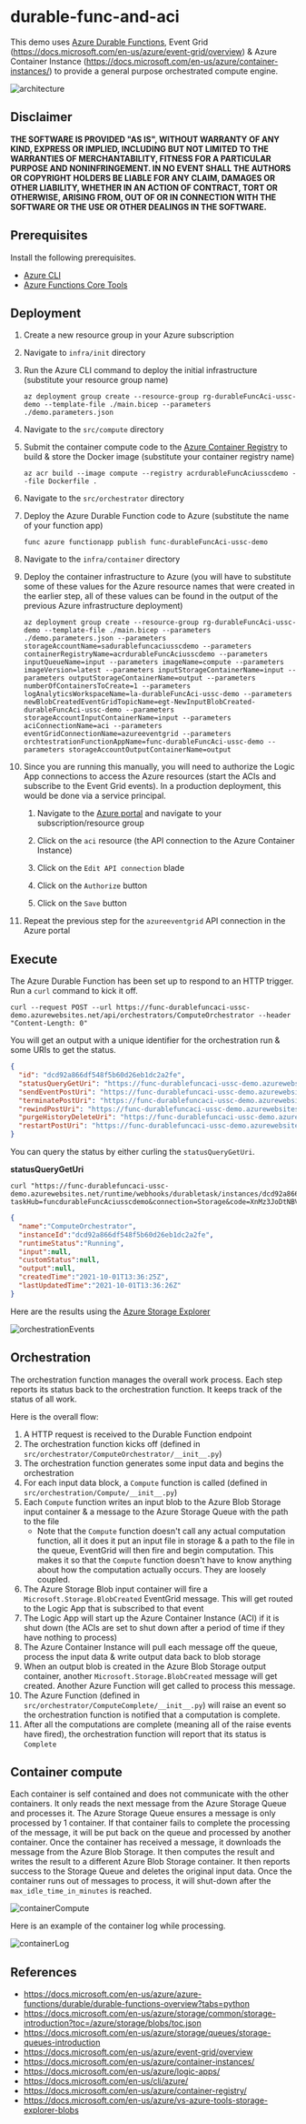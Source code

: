 # durable-func-and-aci

This demo uses [Azure Durable Functions](https://docs.microsoft.com/en-us/azure/azure-functions/durable/durable-functions-overview?tabs=python), Event Grid (https://docs.microsoft.com/en-us/azure/event-grid/overview) & Azure Container Instance (https://docs.microsoft.com/en-us/azure/container-instances/) to provide a general purpose orchestrated compute engine.

![architecture](.img/architecture.png)

## Disclaimer

**THE SOFTWARE IS PROVIDED "AS IS", WITHOUT WARRANTY OF ANY KIND, EXPRESS OR IMPLIED, INCLUDING BUT NOT LIMITED TO THE WARRANTIES OF MERCHANTABILITY, FITNESS FOR A PARTICULAR PURPOSE AND NONINFRINGEMENT. IN NO EVENT SHALL THE AUTHORS OR COPYRIGHT HOLDERS BE LIABLE FOR ANY CLAIM, DAMAGES OR OTHER LIABILITY, WHETHER IN AN ACTION OF CONTRACT, TORT OR OTHERWISE, ARISING FROM, OUT OF OR IN CONNECTION WITH THE SOFTWARE OR THE USE OR OTHER DEALINGS IN THE SOFTWARE.**

## Prerequisites

Install the following prerequisites.

- [Azure CLI](https://docs.microsoft.com/en-us/cli/azure/)
- [Azure Functions Core Tools](https://docs.microsoft.com/en-us/azure/azure-functions/functions-run-local?tabs=v3%2Clinux%2Ccsharp%2Cportal%2Cbash%2Ckeda)

## Deployment

1.  Create a new resource group in your Azure subscription

1.  Navigate to `infra/init` directory

1.  Run the Azure CLI command to deploy the initial infrastructure (substitute your resource group name)

    ```shell
    az deployment group create --resource-group rg-durableFuncAci-ussc-demo --template-file ./main.bicep --parameters ./demo.parameters.json
    ```

1.  Navigate to the `src/compute` directory

1.  Submit the container compute code to the [Azure Container Registry](https://docs.microsoft.com/en-us/azure/container-registry/) to build & store the Docker image (substitute your container registry name)

    ```shell
    az acr build --image compute --registry acrdurableFuncAciusscdemo --file Dockerfile .
    ```

1.  Navigate to the `src/orchestrator` directory

1.  Deploy the Azure Durable Function code to Azure (substitute the name of your function app)

    ```shell
    func azure functionapp publish func-durableFuncAci-ussc-demo
    ```

1.  Navigate to the `infra/container` directory

1.  Deploy the container infrastructure to Azure (you will have to substitute some of these values for the Azure resource names that were created in the earlier step, all of these values can be found in the output of the previous Azure infrastructure deployment)

    ```shell
    az deployment group create --resource-group rg-durableFuncAci-ussc-demo --template-file ./main.bicep --parameters ./demo.parameters.json --parameters storageAccountName=sadurablefuncaciusscdemo --parameters containerRegistryName=acrdurableFuncAciusscdemo --parameters inputQueueName=input --parameters imageName=compute --parameters imageVersion=latest --parameters inputStorageContainerName=input --parameters outputStorageContainerName=output --parameters numberOfContainersToCreate=1 --parameters logAnalyticsWorkspaceName=la-durableFuncAci-ussc-demo --parameters newBlobCreatedEventGridTopicName=egt-NewInputBlobCreated-durableFuncAci-ussc-demo --parameters storageAccountInputContainerName=input --parameters aciConnectionName=aci --parameters eventGridConnectionName=azureeventgrid --parameters orchtestrationFunctionAppName=func-durableFuncAci-ussc-demo --parameters storageAccountOutputContainerName=output
    ```

1.  Since you are running this manually, you will need to authorize the Logic App connections to access the Azure resources (start the ACIs and subscribe to the Event Grid events). In a production deployment, this would be done via a service principal.

    1.  Navigate to the [Azure portal](https://portal.azure.com) and navigate to your subscription/resource group

    1.  Click on the `aci` resource (the API connection to the Azure Container Instance)

    1.  Click on the `Edit API connection` blade

    1.  Click on the `Authorize` button

    1.  Click on the `Save` button

1.  Repeat the previous step for the `azureeventgrid` API connection in the Azure portal

## Execute

The Azure Durable Function has been set up to respond to an HTTP trigger. Run a `curl` command to kick it off.

```shell
curl --request POST --url https://func-durablefuncaci-ussc-demo.azurewebsites.net/api/orchestrators/ComputeOrchestrator --header "Content-Length: 0"
```

You will get an output with a unique identifier for the orchestration run & some URIs to get the status.

```json
{
  "id": "dcd92a866df548f5b60d26eb1dc2a2fe", 
  "statusQueryGetUri": "https://func-durablefuncaci-ussc-demo.azurewebsites.net/runtime/webhooks/durabletask/instances/dcd92a866df548f5b60d26eb1dc2a2fe?taskHub=funcdurableFuncAciusscdemo&connection=Storage&code=XnMz3JoDtNBVyULRVVfSUE9wBkIxKuUNUBQhETroV/5g5LLaQC3c4w==", 
  "sendEventPostUri": "https://func-durablefuncaci-ussc-demo.azurewebsites.net/runtime/webhooks/durabletask/instances/dcd92a866df548f5b60d26eb1dc2a2fe/raiseEvent/{eventName}?taskHub=funcdurableFuncAciusscdemo&connection=Storage&code=XnMz3JoDtNBVyULRVVfSUE9wBkIxKuUNUBQhETroV/5g5LLaQC3c4w==", 
  "terminatePostUri": "https://func-durablefuncaci-ussc-demo.azurewebsites.net/runtime/webhooks/durabletask/instances/dcd92a866df548f5b60d26eb1dc2a2fe/terminate?reason={text}&taskHub=funcdurableFuncAciusscdemo&connection=Storage&code=XnMz3JoDtNBVyULRVVfSUE9wBkIxKuUNUBQhETroV/5g5LLaQC3c4w==", 
  "rewindPostUri": "https://func-durablefuncaci-ussc-demo.azurewebsites.net/runtime/webhooks/durabletask/instances/dcd92a866df548f5b60d26eb1dc2a2fe/rewind?reason={text}&taskHub=funcdurableFuncAciusscdemo&connection=Storage&code=XnMz3JoDtNBVyULRVVfSUE9wBkIxKuUNUBQhETroV/5g5LLaQC3c4w==", 
  "purgeHistoryDeleteUri": "https://func-durablefuncaci-ussc-demo.azurewebsites.net/runtime/webhooks/durabletask/instances/dcd92a866df548f5b60d26eb1dc2a2fe?taskHub=funcdurableFuncAciusscdemo&connection=Storage&code=XnMz3JoDtNBVyULRVVfSUE9wBkIxKuUNUBQhETroV/5g5LLaQC3c4w==", 
  "restartPostUri": "https://func-durablefuncaci-ussc-demo.azurewebsites.net/runtime/webhooks/durabletask/instances/dcd92a866df548f5b60d26eb1dc2a2fe/restart?taskHub=funcdurableFuncAciusscdemo&connection=Storage&code=XnMz3JoDtNBVyULRVVfSUE9wBkIxKuUNUBQhETroV/5g5LLaQC3c4w=="
}
```

You can query the status by either curling the `statusQueryGetUri`.

**statusQueryGetUri**

```shell
curl "https://func-durablefuncaci-ussc-demo.azurewebsites.net/runtime/webhooks/durabletask/instances/dcd92a866df548f5b60d26eb1dc2a2fe?taskHub=funcdurableFuncAciusscdemo&connection=Storage&code=XnMz3JoDtNBVyULRVVfSUE9wBkIxKuUNUBQhETroV/5g5LLaQC3c4w=="
```

```json
{
  "name":"ComputeOrchestrator",
  "instanceId":"dcd92a866df548f5b60d26eb1dc2a2fe",
  "runtimeStatus":"Running",
  "input":null,
  "customStatus":null,
  "output":null,
  "createdTime":"2021-10-01T13:36:25Z",
  "lastUpdatedTime":"2021-10-01T13:36:26Z"
}
```

Here are the results using the [Azure Storage Explorer](https://docs.microsoft.com/en-us/azure/vs-azure-tools-storage-explorer-blobs)

![orchestrationEvents](.img/orchestrationEvents.png)

## Orchestration

The orchestration function manages the overall work process. Each step reports its status back to the orchestration function. It keeps track of the status of all work.

Here is the overall flow:

1.  A HTTP request is received to the Durable Function endpoint
1.  The orchestration function kicks off (defined in `src/orchestrator/ComputeOrchestrator/__init__.py`)
1.  The orchestration function generates some input data and begins the orchestration
1.  For each input data block, a `Compute` function is called (defined in `src/orchestration/Compute/__init__.py`)
1.  Each `Compute` function writes an input blob to the Azure Blob Storage input container & a message to the Azure Storage Queue with the path to the file
    - Note that the `Compute` function doesn't call any actual computation function, all it does it put an input file in storage & a path to the file in the queue, EventGrid will then fire and begin computation. This makes it so that the `Compute` function doesn't have to know anything about how the computation actually occurs. They are loosely coupled.
1.  The Azure Storage Blob input container will fire a `Microsoft.Storage.BlobCreated` EventGrid message. This will get routed to the Logic App that is subscribed to that event
1.  The Logic App will start up the Azure Container Instance (ACI) if it is shut down (the ACIs are set to shut down after a period of time if they have nothing to process)
1.  The Azure Container Instance will pull each message off the queue, process the input data & write output data back to blob storage
1.  When an output blob is created in the Azure Blob Storage output container, another `Microsoft.Storage.BlobCreated` message will get created. Another Azure Function will get called to process this message.
1.  The Azure Function (defined in `src/orchestrator/ComputeComplete/__init__.py`) will raise an event so the orchestration function is notified that a computation is complete.
1.  After all the computations are complete (meaning all of the raise events have fired), the orchestration function will report that its status is `Complete`

## Container compute

Each container is self contained and does not communicate with the other containers. It only reads the next message from the Azure Storage Queue and processes it. The Azure Storage Queue ensures a message is only processed by 1 container. If that container fails to complete the processing of the message, it will be put back on the queue and processed by another container. Once the container has received a message, it downloads the message from the Azure Blob Storage. It then computes the result and writes the result to a different Azure Blob Storage container. It then reports success to the Storage Queue and deletes the original input data. Once the container runs out of messages to process, it will shut-down after the `max_idle_time_in_minutes` is reached.

![containerCompute](.img/computeContainer.png)

Here is an example of the container log while processing.

![containerLog](.img/containerLog.png)

## References

- https://docs.microsoft.com/en-us/azure/azure-functions/durable/durable-functions-overview?tabs=python
- https://docs.microsoft.com/en-us/azure/storage/common/storage-introduction?toc=/azure/storage/blobs/toc.json
- https://docs.microsoft.com/en-us/azure/storage/queues/storage-queues-introduction
- https://docs.microsoft.com/en-us/azure/event-grid/overview
- https://docs.microsoft.com/en-us/azure/container-instances/
- https://docs.microsoft.com/en-us/azure/logic-apps/
- https://docs.microsoft.com/en-us/cli/azure/
- https://docs.microsoft.com/en-us/azure/container-registry/
- https://docs.microsoft.com/en-us/azure/vs-azure-tools-storage-explorer-blobs